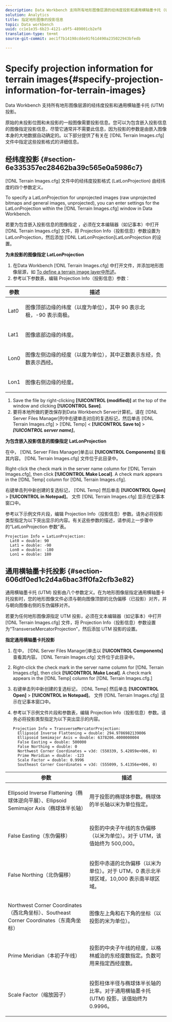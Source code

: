 ```yaml
---
description: Data Workbench 支持所有地形图像层源的经纬度投影和通用横轴墨卡托 (UTM) 投影。
solution: Analytics
title: 指定地形图像的投影信息
topic: Data workbench
uuid: cc1e1e35-6b23-4121-a9f5-489001cb2ef8
translation-type: tm+mt
source-git-commit: aec1f7b14198cdde91f61d490a235022943bfedb

---
```



# Specify projection information for terrain images{#specify-projection-information-for-terrain-images}

Data Workbench 支持所有地形图像层源的经纬度投影和通用横轴墨卡托 (UTM) 投影。

原始的未投影位图和未投影的一般图像需要投影信息。您可以为包含嵌入投影信息的图像指定投影信息，尽管它通常并不需要此信息，因为投影的参数是由嵌入图像本身的大地数据自动确定的。以下部分提供了有关在 [!DNL Terrain Images.cfg] 文件中指定这些投影格式的详细信息。

## 经纬度投影 {#section-6e335357ec28462ba39c565e0a5986c7}

[!DNL Terrain Images.cfg] 文件中的经纬度投影格式 (LatLonProjection) 由经纬度的四个参数定义。

To specify a LatLonProjection for unprojected images (raw unprojected bitmaps and general images, unprojected), you can enter settings for the LatLonProjection within the [!DNL Terrain Images.cfg] window in Data Workbench.

若要为包含嵌入投影信息的图像指定 ，必须在文本编辑器（如记事本）中打开 [!DNL Terrain Images.cfg] 文件，将 Projection Info（投影信息）参数设置为 LatLonProjection，然后添加 [!DNL LatLonProjection]LatLonProjection 的设置。

**为未投影的图像指定 LatLonProjection**

1. 在Data Workbench [!DNL Terrain Images.cfg] 中打开文件，并添加地形图像层源，如 [To define a terrain image layer中所述](../../../../home/c-get-started/c-im-layers/c-ter-img-layers/c-ter-img-layers.md#concept-f4b3a20969354ca38955e3fd5beb0f4f)。
1. 参考以下参数表，编辑 Projection Info（投影信息）参数：

<table id="table_32F6EADB2DA34592ABD6FFAC9E00BB27"> 
 <thead> 
  <tr> 
   <th colname="col1" class="entry"> 参数 </th> 
   <th colname="col2" class="entry"> 描述 </th> 
  </tr>
 </thead>
 <tbody> 
  <tr> 
   <td colname="col1"> <p>Lat0 </p> </td> 
   <td colname="col2"> <p>图像顶部边缘的纬度（以度为单位），其中 90 表示北极，-90 表示南极。 </p> </td> 
  </tr> 
  <tr> 
   <td colname="col1"> <p>Lat1 </p> </td> 
   <td colname="col2"> <p>图像底部边缘的纬度。 </p> </td> 
  </tr> 
  <tr> 
   <td colname="col1"> <p>Lon0 </p> </td> 
   <td colname="col2"> <p>图像左侧边缘的经度（以度为单位），其中正数表示东经，负数表示西经。 </p> </td> 
  </tr> 
  <tr> 
   <td colname="col1"> <p>Lon1 </p> </td> 
   <td colname="col2"> <p>图像右侧边缘的经度。 </p> </td> 
  </tr> 
 </tbody> 
</table>

1. Save the file by right-clicking **[!UICONTROL (modified)]** at the top of the window and clicking **[!UICONTROL Save]**.
1. 要将本地所做的更改保存到Data Workbench Server计算机，请在 [!DNL Server Files Manager]列中右键单击对应的复选标记，然后单击 [!DNL Terrain Images.cfg] > [!DNL Temp] &lt; **[!UICONTROL Save to]** > ***[!UICONTROL server name]***。

**为包含嵌入投影信息的图像指定 LatLonProjection**

在中， [!DNL Server Files Manager]单击以 **[!UICONTROL Components]** 查看其内容。 [!DNL Terrain Images.cfg] 文件位于此目录中。

Right-click the check mark in the server name column for [!DNL Terrain Images.cfg], then click **[!UICONTROL Make Local]**. A check mark appears in the [!DNL Temp] column for [!DNL Terrain Images.cfg].

右键单击列中新创建的复选标记， [!DNL Temp] 然后单击 **[!UICONTROL Open]** > **[!UICONTROL in Notepad]**。 文件 [!DNL Terrain Images.cfg] 显示在记事本窗口中。

参考以下示例文件片段，编辑 Projection Info（投影信息）参数。请务必将投影类型指定为以下突出显示的内容。有关这些参数的描述，请参阅上一步骤中的“LatLonProjection 参数”表。

```
Projection Info = LatLonProjection:
  Lat0 = double: 90
  Lat1 = double: -90
  Lon0 = double: -180
  Lon1 = double: 180
```

## 通用横轴墨卡托投影 {#section-606df0ed1c2d4a6bac3ff0fa2cfb3e82}

通用横轴墨卡托 (UTM) 投影由八个参数定义。在为地形图像层指定通用横轴墨卡托投影时，您的地形图像文件必须与朝向图像顶部的北伪偏移（已投影）对齐，并与朝向图像右侧的东伪偏移对齐。

若要为任何地形图像源指定 UTM 投影，必须在文本编辑器（如记事本）中打开 [!DNL Terrain Images.cfg] 文件，将 Projection Info（投影信息）参数设置为“TransverseMercatorProjection”，然后添加 UTM 投影的设置。

**指定通用横轴墨卡托投影**

1. 在中， [!DNL Server Files Manager]单击以 **[!UICONTROL Components]** 查看其内容。 [!DNL Terrain Images.cfg] 文件位于此目录中。
1. Right-click the check mark in the server name column for [!DNL Terrain Images.cfg], then click **[!UICONTROL Make Local]**. A check mark appears in the [!DNL Temp] column for [!DNL Terrain Images.cfg.]
1. 右键单击列中新创建的复选标记， [!DNL Temp] 然后单击 **[!UICONTROL Open]** > **[!UICONTROL in Notepad]**。 文件 [!DNL Terrain Images.cfg] 显示在记事本窗口中。
1. 参考以下示例文件片段和参数表，编辑 Projection Info（投影信息）参数。请务必将投影类型指定为以下突出显示的内容。

   ```
   Projection Info = TransverseMercatorProjection:
     Ellipsoid Inverse Flattening = double: 294.9786982139006
     Ellipsoid Semimajor Axis = double: 6378206.4000000004
     False Easting = double: 500000
     False Northing = double: 0
     Northwest Corner Coordinates = v3d: (550339, 5.42059e+006, 0)
     Prime Meridian = double: -123
     Scale Factor = double: 0.9996
     Southeast Corner Coordinates = v3d: (555099, 5.41356e+006, 0)
   ```

<table id="table_71AEEAE808B9436B9846987A54D5D1D2"> 
 <thead> 
  <tr> 
   <th colname="col1" class="entry"> 参数 </th> 
   <th colname="col2" class="entry"> 描述 </th> 
  </tr>
 </thead>
 <tbody> 
  <tr> 
   <td colname="col1"> <p>Ellipsoid Inverse Flattening（椭球体逆向平展）、Ellipsoid Semimajor Axis（椭球体半长轴） </p> </td> 
   <td colname="col2"> <p>用于投影的椭球体参数。椭球体的半长轴以米为单位指定。 </p> </td> 
  </tr> 
  <tr> 
   <td colname="col1"> <p>False Easting（东伪偏移） </p> </td> 
   <td colname="col2"> <p>投影的中央子午线的东伪偏移（以米为单位）。对于 UTM，该值始终为 500,000。 </p> </td> 
  </tr> 
  <tr> 
   <td colname="col1"> <p>False Northing（北伪偏移） </p> </td> 
   <td colname="col2"> <p>投影中赤道的北伪偏移（以米为单位）。对于 UTM，0 表示北半球区域，10,000 表示南半球区域。 </p> </td> 
  </tr> 
  <tr> 
   <td colname="col1"> <p>Northwest Corner Coordinates（西北角坐标）、Southeast Corner Coordinates（东南角坐标） </p> </td> 
   <td colname="col2"> <p>图像左上角和右下角的坐标（以投影的米为单位）。 </p> </td> 
  </tr> 
  <tr> 
   <td colname="col1"> <p>Prime Meridian（本初子午线） </p> </td> 
   <td colname="col2"> <p>投影的中央子午线的经度，以格林威治的东经度数指定。负数可用来指定西经度数。 </p> </td> 
  </tr> 
  <tr> 
   <td colname="col1"> <p>Scale Factor（缩放因子） </p> </td> 
   <td colname="col2"> <p>投影柱体半径与椭球体半长轴的比率。对于通用横轴墨卡托 (UTM) 投影，该值始终为 0.9996。 </p> </td> 
  </tr> 
 </tbody> 
</table>

